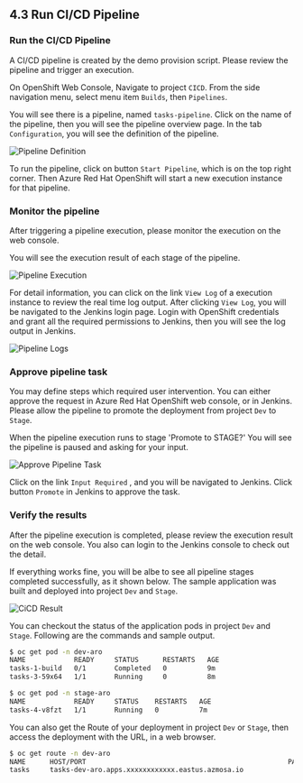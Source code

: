## **4.3 Run CI/CD Pipeline** ##
### Run the CI/CD Pipeline

A CI/CD pipeline is created by the demo provision script. Please review the pipeline and trigger an execution.


On OpenShift Web Console, Navigate to project `CICD`. From the side navigation menu, select menu item `Builds`, then `Pipelines`. 

You will see there is a pipeline, named `tasks-pipeline`. Click on the name of the pipeline, then you will see the pipeline overview page. In the tab `Configuration`, you will see the definition of the pipeline.

![Pipeline Definition](../media/cicd-definition.png)

To run the pipeline, click on button `Start Pipeline`, which is on the top right corner. Then Azure Red Hat OpenShift will start a new execution instance for that pipeline.


### Monitor the pipeline

After triggering a pipeline execution, please monitor the execution on the web console.


You will see the execution result of each stage of the pipeline.

![Pipeline Execution](../media/cicd-pipeline-view.png)

For detail information, you can click on the link `View Log` of a execution instance to review the real time log output. After clicking `View Log`, you will be navigated to the Jenkins login page. Login with OpenShift credentials and grant all the required permissions to Jenkins, then you will see the log output in Jenkins.

![Pipeline Logs](../media/cicd-jenkins-log.png)


### Approve pipeline task

You may define steps which required user intervention. You can either approve the request in Azure Red Hat OpenShift web console, or in Jenkins. Please allow the pipeline to promote the deployment from project `Dev` to `Stage`.

When the pipeline execution runs to stage 'Promote to STAGE?' You will see the pipeline is paused and asking for your input.

![Approve Pipeline Task](../media/cicd-approve.png)

Click on the link `Input Required` , and you will be navigated to Jenkins. Click button `Promote` in Jenkins to approve the task.

### Verify the results

After the pipeline execution is completed, please review the execution result on the web console. You also can login to the Jenkins console to check out the detail.

If everything works fine, you will be albe to see all pipeline stages completed successfully, as it shown below. The sample application was built and deployed into project `Dev` and `Stage`.

![CiCD Result](../media/cicd-pipeline-result.png)

You can checkout the status of the application pods in project `Dev` and `Stage`. Following are the commands and sample output.
```sh
$ oc get pod -n dev-aro
NAME            READY     STATUS      RESTARTS   AGE
tasks-1-build   0/1       Completed   0          9m
tasks-3-59x64   1/1       Running     0          8m
```

```sh
$ oc get pod -n stage-aro
NAME            READY     STATUS    RESTARTS   AGE
tasks-4-v8fzt   1/1       Running   0          7m
```

You can also get the Route of your deployment in project `Dev` or `Stage`, then access the deployment with the URL, in a web browser.

```sh
$ oc get route -n dev-aro
NAME      HOST/PORT                                                  PATH      SERVICES   PORT      TERMINATION   WILDCARD
tasks     tasks-dev-aro.apps.xxxxxxxxxxxx.eastus.azmosa.io             tasks      8080                    None

```
